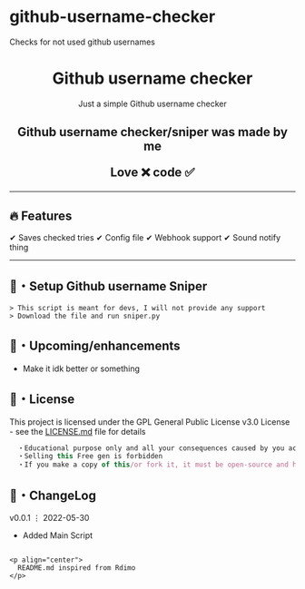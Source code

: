 # github-username-checker
Checks for not used github usernames

<h1 align="center">
  Github username checker
</h1>

<p align="center">
  Just a simple Github username checker
</p>


<h2 align="center">
  Github username checker/sniper was made by me

Love ❌ code ✅

</h2>

---

## :fire: Features

✔ Saves checked tries
✔ Config file 
✔ Webhook support
✔ Sound notify thing

---

## 🚀・Setup Github username Sniper

```sh-session
> This script is meant for devs, I will not provide any support
> Download the file and run sniper.py
```

## 🎉・Upcoming/enhancements

- Make it idk better or something 

## 📄・License

This project is licensed under the GPL General Public License v3.0 License - see the [LICENSE.md](./LICENSE) file for details
```js
  ・Educational purpose only and all your consequences caused by you actions is your responsibility
  ・Selling this Free gen is forbidden
  ・If you make a copy of this/or fork it, it must be open-source and have credits linking to this repo
```

## 💭・ChangeLog

v0.0.1 ⋮ 2022-05-30
+ Added Main Script
```

<p align="center">
  README.md inspired from Rdimo
</p>
